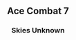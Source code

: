 <html>
  <body>
  <header>
    <h2 style:"text-align:centre; color:blue">Ace Combat 7</h2>
    <h3 style:"text-align:centre; color:blue">Skies Unknown</h3>
    </body>
    </html>
